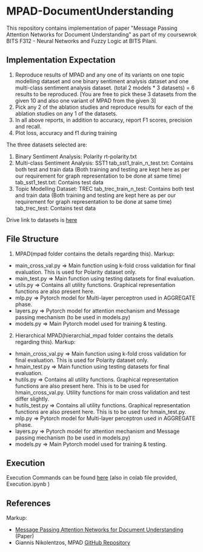 # MPAD-DocumentUnderstanding
This repository contains implementation of paper "Message Passing Attention Networks for Document Understanding" as part of my coursewrok BITS F312 - Neural Networks and Fuzzy Logic at BITS Pilani.

## Implementation Expectation
  1. Reproduce results of MPAD and any one of its variants on one topic modelling dataset and one binary sentiment analysis dataset and one multi-class sentiment analysis dataset. (total 2 models * 3 datasets) = 6 results to be reproduced. [You are free to pick these 3 datasets from the given 10 and also one variant of MPAD from the given 3]
  2. Pick any 2 of the ablation studies and reproduce results for each of the ablation studies on any 1 of the datasets.
  3. In all above reports, in addition to accuracy, report F1 scores, precision and recall.
  4. Plot loss, accuracy and f1 during training


The three datasets selected are:
  1. Binary Sentiment Analysis: Polarity rt-polarity.txt
  2. Multi-class Sentiment Analysis: SST1
  tab_sst1_train_n_test.txt: Contains both test and train data
  (Both training and testing are kept here as per our requirement for
  graph representation to be done at same time)
  tab_sst1_test.txt: Contains test data
  3. Topic Modelling Dataset: TREC
  tab_trec_train_n_test: Contains both test and train data
  (Both training and testing are kept here as per our requirement for
  graph representation to be done at same time)
  tab_trec_test: Contains test data

Drive link to datasets is [here](https://drive.google.com/drive/folders/1x8ZKWl3JQl687d5Zg3Lf4Kfi-IRgkaPA?usp=sharing)


## File Structure
1. MPAD(mpad folder contains the details regarding this).
Markup:
  * main_cross_val.py => Main function using k-fold cross validation for final evaluation. This is used for Polarity dataset only.
  * main_test.py => Main function using testing datasets for final evaluation.
  * utils.py => Contains all utility functions. Graphical representation functions are also present here.
  * mlp.py => Pytorch model for Multi-layer perceptron used in AGGREGATE phase.
  * layers.py => Pytorch model for attention mechanism and Message passing mechanism (to be used in models.py)
  * models.py => Main Pytorch model used for training & testing.

2. Hierarchical MPAD(hierarchial_mpad folder contains the details
regarding this).
Markup:
  * hmain_cross_val.py => Main function using k-fold cross validation for final evaluation. This is used for Polarity dataset only.
  * hmain_test.py => Main function using testing datasets for final evaluation.
  * hutils.py => Contains all utility functions. Graphical representation functions are also present here. This is to be used for hmain_cross_val.py. Utility functions for main cross validation and test differ slightly.
  * hutils_test.py => Contains all utility functions. Graphical representation functions are also present here. This is to be used for hmain_test.py.
  * mlp.py => Pytorch model for Multi-layer perceptron used in AGGREGATE phase.
  * layers.py => Pytorch model for attention mechanism and Message passing mechanism (to be used in models.py)
  * models.py => Main Pytorch model used for training & testing.
  
  
## Execution
  Execution Commands can be found [here](https://colab.research.google.com/drive/1WxridjRsmlrwULAXRF7HXBSHd6l4EjKK?usp=sharing) (also in colab file provided,
  Execution.ipynb )
  


## References
Markup:
  * [Message Passing Attention Networks for Document Understanding](https://arxiv.org/pdf/1908.06267.pdf) (Paper)
  * Giannis Nikolentzos, MPAD [GitHub Repository](https://github.com/giannisnik/mpad)
